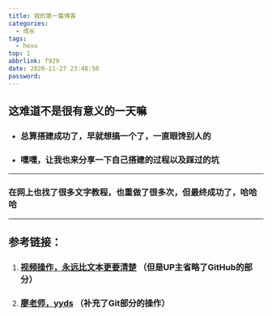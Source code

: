 ```yaml
---
title: 我的第一篇博客
categories:
  - 成长
tags:
  - hexo
top: 1
abbrlink: f929
date: 2020-11-27 23:48:50
password:
---
```


## 这难道不是很有意义的一天嘛

- ### 总算搭建成功了，早就想搞一个了，一直眼馋别人的

- ### 嘿嘿，让我也来分享一下自己搭建的过程以及踩过的坑

------

### 	在网上也找了很多文字教程，也重做了很多次，但最终成功了，哈哈哈

------

## 参考链接：

1. ### [视频操作，永远比文本更要清楚](https://www.bilibili.com/video/BV1Yb411a7ty?t=1007) （但是UP主省略了GitHub的部分）

2. ### [廖老师，yyds](https://www.liaoxuefeng.com/wiki/896043488029600) （补充了Git部分的操作）

